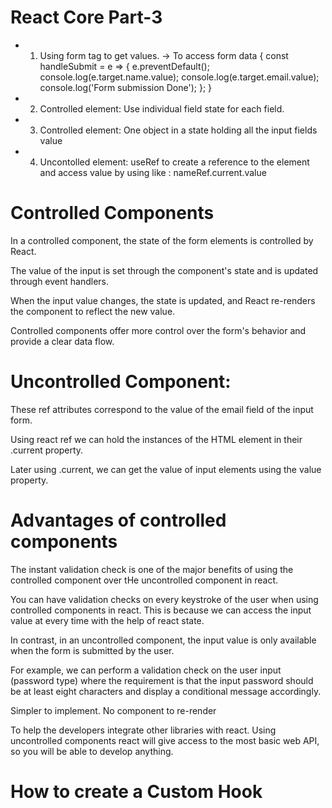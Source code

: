# React Core Part-3

 - 1. Using form tag to get values.
   -> To access form data {
    const handleSubmit = e => {
        e.preventDefault();
        console.log(e.target.name.value);
        console.log(e.target.email.value);
        console.log('Form submission Done');
    };
   }

 - 2. Controlled element: Use individual field state for each field.

 - 3. Controlled element: One object in a state holding all the input fields value

 - 4. Uncontolled element: useRef to create a reference to the element and  access value by using like : nameRef.current.value

# Controlled Components 

In a controlled component, the state of the form elements is controlled by React.

The value of the input is set through the component's state and is updated through event handlers.

When the input value changes, the state is updated, and React re-renders the component to reflect the new value.

Controlled components offer more control over the form's behavior and provide a clear data flow.

# Uncontrolled Component:

 These ref attributes correspond to the value of the email field of the input form.

Using react ref we can hold the instances of the HTML element in their .current property.

Later using .current, we can get the value of input elements using the
value property.


# Advantages of controlled components


The instant validation check is one of the major benefits of using the controlled
component over tHe uncontrolled component in react.

You can have validation checks on every keystroke of the user when using controlled
components in react. This is because we can access the input value at every time with the
help of react state.

In contrast, in an uncontrolled component, the input value is only available when the form
is submitted by the user.

For example, we can perform a validation check on the user input (password type) where
the requirement is that the input password should be at least eight characters and display a conditional message accordingly.

Simpler to implement.
No component to re-render

To help the developers integrate other libraries with react. Using uncontrolled
components react will give access to the most basic web API, so you will be able to
develop anything.

# How to create a Custom Hook
